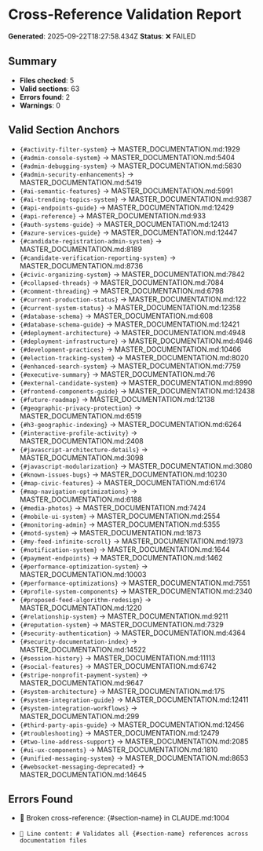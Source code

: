 # Cross-Reference Validation Report

**Generated**: 2025-09-22T18:27:58.434Z
**Status**: ❌ FAILED

## Summary

- **Files checked**: 5
- **Valid sections**: 63
- **Errors found**: 2
- **Warnings**: 0

## Valid Section Anchors

- `{#activity-filter-system}` → MASTER_DOCUMENTATION.md:1929
- `{#admin-console-system}` → MASTER_DOCUMENTATION.md:5404
- `{#admin-debugging-system}` → MASTER_DOCUMENTATION.md:5830
- `{#admin-security-enhancements}` → MASTER_DOCUMENTATION.md:5419
- `{#ai-semantic-features}` → MASTER_DOCUMENTATION.md:5991
- `{#ai-trending-topics-system}` → MASTER_DOCUMENTATION.md:9387
- `{#api-endpoints-guide}` → MASTER_DOCUMENTATION.md:12429
- `{#api-reference}` → MASTER_DOCUMENTATION.md:933
- `{#auth-systems-guide}` → MASTER_DOCUMENTATION.md:12413
- `{#azure-services-guide}` → MASTER_DOCUMENTATION.md:12447
- `{#candidate-registration-admin-system}` → MASTER_DOCUMENTATION.md:8189
- `{#candidate-verification-reporting-system}` → MASTER_DOCUMENTATION.md:8736
- `{#civic-organizing-system}` → MASTER_DOCUMENTATION.md:7842
- `{#collapsed-threads}` → MASTER_DOCUMENTATION.md:7084
- `{#comment-threading}` → MASTER_DOCUMENTATION.md:6798
- `{#current-production-status}` → MASTER_DOCUMENTATION.md:122
- `{#current-system-status}` → MASTER_DOCUMENTATION.md:12358
- `{#database-schema}` → MASTER_DOCUMENTATION.md:608
- `{#database-schema-guide}` → MASTER_DOCUMENTATION.md:12421
- `{#deployment-architecture}` → MASTER_DOCUMENTATION.md:4948
- `{#deployment-infrastructure}` → MASTER_DOCUMENTATION.md:4946
- `{#development-practices}` → MASTER_DOCUMENTATION.md:10466
- `{#election-tracking-system}` → MASTER_DOCUMENTATION.md:8020
- `{#enhanced-search-system}` → MASTER_DOCUMENTATION.md:7759
- `{#executive-summary}` → MASTER_DOCUMENTATION.md:76
- `{#external-candidate-system}` → MASTER_DOCUMENTATION.md:8990
- `{#frontend-components-guide}` → MASTER_DOCUMENTATION.md:12438
- `{#future-roadmap}` → MASTER_DOCUMENTATION.md:12138
- `{#geographic-privacy-protection}` → MASTER_DOCUMENTATION.md:6519
- `{#h3-geographic-indexing}` → MASTER_DOCUMENTATION.md:6264
- `{#interactive-profile-activity}` → MASTER_DOCUMENTATION.md:2408
- `{#javascript-architecture-details}` → MASTER_DOCUMENTATION.md:3098
- `{#javascript-modularization}` → MASTER_DOCUMENTATION.md:3080
- `{#known-issues-bugs}` → MASTER_DOCUMENTATION.md:10230
- `{#map-civic-features}` → MASTER_DOCUMENTATION.md:6174
- `{#map-navigation-optimizations}` → MASTER_DOCUMENTATION.md:6188
- `{#media-photos}` → MASTER_DOCUMENTATION.md:7424
- `{#mobile-ui-system}` → MASTER_DOCUMENTATION.md:2554
- `{#monitoring-admin}` → MASTER_DOCUMENTATION.md:5355
- `{#motd-system}` → MASTER_DOCUMENTATION.md:1873
- `{#my-feed-infinite-scroll}` → MASTER_DOCUMENTATION.md:1973
- `{#notification-system}` → MASTER_DOCUMENTATION.md:1644
- `{#payment-endpoints}` → MASTER_DOCUMENTATION.md:1462
- `{#performance-optimization-system}` → MASTER_DOCUMENTATION.md:10003
- `{#performance-optimizations}` → MASTER_DOCUMENTATION.md:7551
- `{#profile-system-components}` → MASTER_DOCUMENTATION.md:2340
- `{#proposed-feed-algorithm-redesign}` → MASTER_DOCUMENTATION.md:1220
- `{#relationship-system}` → MASTER_DOCUMENTATION.md:9211
- `{#reputation-system}` → MASTER_DOCUMENTATION.md:7329
- `{#security-authentication}` → MASTER_DOCUMENTATION.md:4364
- `{#security-documentation-index}` → MASTER_DOCUMENTATION.md:14522
- `{#session-history}` → MASTER_DOCUMENTATION.md:11113
- `{#social-features}` → MASTER_DOCUMENTATION.md:6742
- `{#stripe-nonprofit-payment-system}` → MASTER_DOCUMENTATION.md:9647
- `{#system-architecture}` → MASTER_DOCUMENTATION.md:175
- `{#system-integration-guide}` → MASTER_DOCUMENTATION.md:12411
- `{#system-integration-workflows}` → MASTER_DOCUMENTATION.md:299
- `{#third-party-apis-guide}` → MASTER_DOCUMENTATION.md:12456
- `{#troubleshooting}` → MASTER_DOCUMENTATION.md:12479
- `{#two-line-address-support}` → MASTER_DOCUMENTATION.md:2085
- `{#ui-ux-components}` → MASTER_DOCUMENTATION.md:1810
- `{#unified-messaging-system}` → MASTER_DOCUMENTATION.md:8653
- `{#websocket-messaging-deprecated}` → MASTER_DOCUMENTATION.md:14645

## Errors Found

- 🔴 Broken cross-reference: {#section-name} in CLAUDE.md:1004
-     📝 Line content: # Validates all {#section-name} references across documentation files
